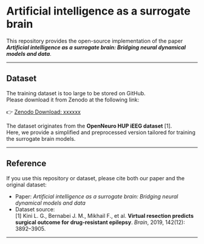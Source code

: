 # Artificial intelligence as a surrogate brain

This repository provides the open-source implementation of the paper  
**_Artificial intelligence as a surrogate brain: Bridging neural dynamical models and data_**.

---

## Dataset

The training dataset is too large to be stored on GitHub.  
Please download it from Zenodo at the following link:

👉 [Zenodo Download: xxxxxx](xxxxxx)

The dataset originates from the **OpenNeuro HUP iEEG dataset** [1].  
Here, we provide a simplified and preprocessed version tailored for training the surrogate brain models.

---

## Reference

If you use this repository or dataset, please cite both our paper and the original dataset:

- Paper: _Artificial intelligence as a surrogate brain: Bridging neural dynamical models and data_  
- Dataset source:  
  [1] Kini L. G., Bernabei J. M., Mikhail F., et al. **Virtual resection predicts surgical outcome for drug-resistant epilepsy**. *Brain*, 2019, 142(12): 3892–3905.  

---
